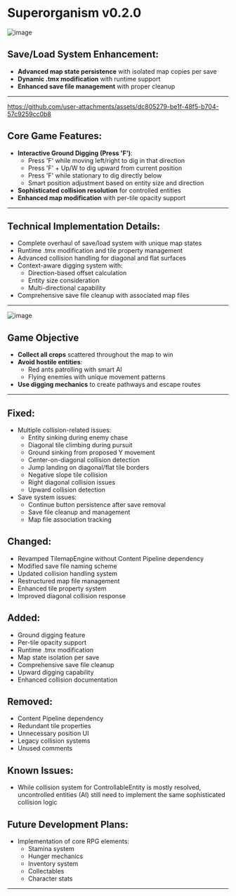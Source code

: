 # Superorganism v0.2.0
![image](https://github.com/user-attachments/assets/d8296160-dbe5-4664-9a51-b4a618fb6b38)

## Save/Load System Enhancement:
- **Advanced map state persistence** with isolated map copies per save
- **Dynamic .tmx modification** with runtime support
- **Enhanced save file management** with proper cleanup
---


https://github.com/user-attachments/assets/dc805279-be1f-48f5-b704-57c9259cc0b8



## Core Game Features:
- **Interactive Ground Digging (Press 'F')**:
  - Press 'F' while moving left/right to dig in that direction
  - Press 'F' + Up/W to dig upward from current position
  - Press 'F' while stationary to dig directly below
  - Smart position adjustment based on entity size and direction
- **Sophisticated collision resolution** for controlled entities
- **Enhanced map modification** with per-tile opacity support
---

## Technical Implementation Details:
- Complete overhaul of save/load system with unique map states
- Runtime .tmx modification and tile property management
- Advanced collision handling for diagonal and flat surfaces
- Context-aware digging system with:
  - Direction-based offset calculation
  - Entity size consideration
  - Multi-directional capability
- Comprehensive save file cleanup with associated map files
---
![image](https://github.com/user-attachments/assets/f3bf73c9-079e-44b3-a00c-42d949fa3ef2)

## Game Objective
- **Collect all crops** scattered throughout the map to win
- **Avoid hostile entities**:
  - Red ants patrolling with smart AI
  - Flying enemies with unique movement patterns
- **Use digging mechanics** to create pathways and escape routes
---
## Fixed:
- Multiple collision-related issues:
  - Entity sinking during enemy chase
  - Diagonal tile climbing during pursuit
  - Ground sinking from proposed Y movement
  - Center-on-diagonal collision detection
  - Jump landing on diagonal/flat tile borders
  - Negative slope tile collision
  - Right diagonal collision issues
  - Upward collision detection
- Save system issues:
  - Continue button persistence after save removal
  - Save file cleanup and management
  - Map file association tracking

## Changed:
- Revamped TilemapEngine without Content Pipeline dependency
- Modified save file naming scheme
- Updated collision handling system
- Restructured map file management
- Enhanced tile property system
- Improved diagonal collision response

## Added:
- Ground digging feature
- Per-tile opacity support
- Runtime .tmx modification
- Map state isolation per save
- Comprehensive save file cleanup
- Upward digging capability
- Enhanced collision documentation

## Removed:
- Content Pipeline dependency
- Redundant tile properties
- Unnecessary position UI
- Legacy collision systems
- Unused comments

## Known Issues:
- While collision system for ControllableEntity is mostly resolved, uncontrolled entities (AI) still need to implement the same sophisticated collision logic

## Future Development Plans:
- Implementation of core RPG elements:
  - Stamina system
  - Hunger mechanics
  - Inventory system
  - Collectables
  - Character stats
---
